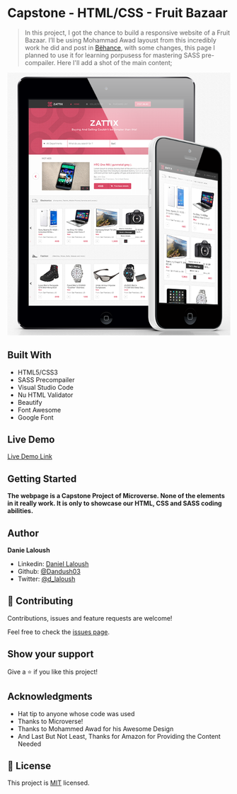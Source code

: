 # Capstone - HTML/CSS - Fruit Bazaar

> In this project, I got the chance to build a responsive website of a Fruit Bazaar. I’ll be using Mohammad Awad layoust from this incredibly work he did and post in [Bëhance](https://www.behance.net/gallery/24796463/ZATTIX), with some changes, this page I planned to use it for learning porpusess for mastering SASS pre-compailer. Here I'll add a shot of the main content;

![screenshot](./main-style-demo.png)

## Built With

- HTML5/CSS3
- SASS Precompailer
- Visual Studio Code
- Nu HTML Validator
- Beautify
- Font Awesome
- Google Font

## Live Demo

[Live Demo Link](https://rawcdn.githack.com/Dandush03/Bazaar/e049077f77c44c4d122ca702d7c21a20872a7b77/index.html)


## Getting Started

**The webpage is a Capstone Project of Microverse. None of the elements in it really work. It is only to showcase our HTML, CSS and SASS coding abilities.**

## Author

**Danie Laloush**
- Linkedin: [Daniel Laloush](https://www.linkedin.com/in/daniel-laloush-0a7331a9)
- Github: [@Dandush03](https://github.com/Dandush03)
- Twitter: [@d_laloush](https://twitter.com/d_laloush)

## 🤝 Contributing

Contributions, issues and feature requests are welcome!

Feel free to check the [issues page](./issues/).

## Show your support

Give a ⭐️ if you like this project!

## Acknowledgments

- Hat tip to anyone whose code was used
- Thanks to Microverse!
- Thanks to Mohammed Awad for his Awesome Design
- And Last But Not Least, Thanks for Amazon for Providing the Content Needed

## 📝 License

This project is [MIT](lic.url) licensed.
